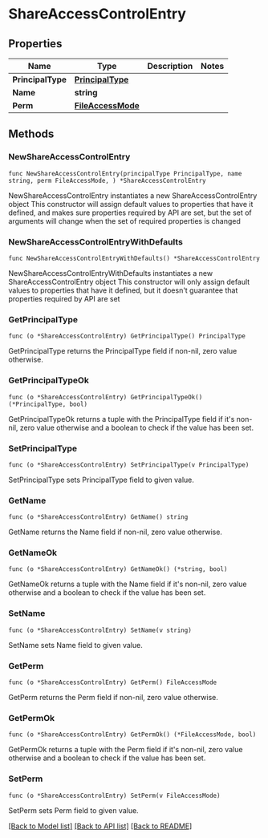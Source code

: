 # ShareAccessControlEntry

## Properties

Name | Type | Description | Notes
------------ | ------------- | ------------- | -------------
**PrincipalType** | [**PrincipalType**](PrincipalType.md) |  | 
**Name** | **string** |  | 
**Perm** | [**FileAccessMode**](FileAccessMode.md) |  | 

## Methods

### NewShareAccessControlEntry

`func NewShareAccessControlEntry(principalType PrincipalType, name string, perm FileAccessMode, ) *ShareAccessControlEntry`

NewShareAccessControlEntry instantiates a new ShareAccessControlEntry object
This constructor will assign default values to properties that have it defined,
and makes sure properties required by API are set, but the set of arguments
will change when the set of required properties is changed

### NewShareAccessControlEntryWithDefaults

`func NewShareAccessControlEntryWithDefaults() *ShareAccessControlEntry`

NewShareAccessControlEntryWithDefaults instantiates a new ShareAccessControlEntry object
This constructor will only assign default values to properties that have it defined,
but it doesn't guarantee that properties required by API are set

### GetPrincipalType

`func (o *ShareAccessControlEntry) GetPrincipalType() PrincipalType`

GetPrincipalType returns the PrincipalType field if non-nil, zero value otherwise.

### GetPrincipalTypeOk

`func (o *ShareAccessControlEntry) GetPrincipalTypeOk() (*PrincipalType, bool)`

GetPrincipalTypeOk returns a tuple with the PrincipalType field if it's non-nil, zero value otherwise
and a boolean to check if the value has been set.

### SetPrincipalType

`func (o *ShareAccessControlEntry) SetPrincipalType(v PrincipalType)`

SetPrincipalType sets PrincipalType field to given value.


### GetName

`func (o *ShareAccessControlEntry) GetName() string`

GetName returns the Name field if non-nil, zero value otherwise.

### GetNameOk

`func (o *ShareAccessControlEntry) GetNameOk() (*string, bool)`

GetNameOk returns a tuple with the Name field if it's non-nil, zero value otherwise
and a boolean to check if the value has been set.

### SetName

`func (o *ShareAccessControlEntry) SetName(v string)`

SetName sets Name field to given value.


### GetPerm

`func (o *ShareAccessControlEntry) GetPerm() FileAccessMode`

GetPerm returns the Perm field if non-nil, zero value otherwise.

### GetPermOk

`func (o *ShareAccessControlEntry) GetPermOk() (*FileAccessMode, bool)`

GetPermOk returns a tuple with the Perm field if it's non-nil, zero value otherwise
and a boolean to check if the value has been set.

### SetPerm

`func (o *ShareAccessControlEntry) SetPerm(v FileAccessMode)`

SetPerm sets Perm field to given value.



[[Back to Model list]](../README.md#documentation-for-models) [[Back to API list]](../README.md#documentation-for-api-endpoints) [[Back to README]](../README.md)


